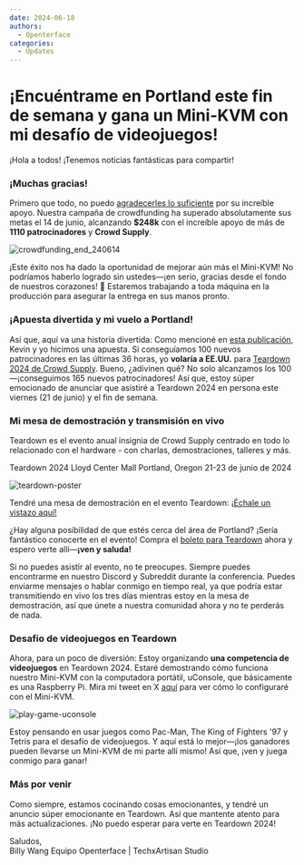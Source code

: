 ```yaml
---
date: 2024-06-18
authors:
  - Openterface
categories:
  - Updates
---
```


# ¡Encuéntrame en Portland este fin de semana y gana un Mini-KVM con mi desafío de videojuegos!

¡Hola a todos! ¡Tenemos noticias fantásticas para compartir!

### ¡Muchas gracias!
Primero que todo, no puedo [agradecerles lo suficiente](https://x.com/TechxArtisan/status/1801850068263178300) por su increíble apoyo. Nuestra campaña de crowdfunding ha superado absolutamente sus metas el 14 de junio, alcanzando **$248k** con el increíble apoyo de más de **1110 patrocinadores** y **Crowd Supply**.

![crowdfunding_end_240614](https://www.crowdsupply.com/img/b812/9768a2ad-1b78-45dd-966c-942c170fb812/crowdfunding-end-240614_jpg_md-xl.jpg)

¡Este éxito nos ha dado la oportunidad de mejorar aún más el Mini-KVM! No podríamos haberlo logrado sin ustedes—¡en serio, gracias desde el fondo de nuestros corazones! 🧡 Estaremos trabajando a toda máquina en la producción para asegurar la entrega en sus manos pronto.

### ¡Apuesta divertida y mi vuelo a Portland!
Así que, aquí va una historia divertida: Como mencioné en [esta publicación](https://www.crowdsupply.com/techxartisan/openterface-mini-kvm/updates/last-hours-to-back-and-mini-kvms-at-tech-frontlines), Kevin y yo hicimos una apuesta. Si conseguíamos 100 nuevos patrocinadores en las últimas 36 horas, yo **volaría a EE.UU.** para [Teardown 2024 de Crowd Supply](https://www.crowdsupply.com/teardown/portland-2024). Bueno, ¿adivinen qué? No solo alcanzamos los 100—¡conseguimos 165 nuevos patrocinadores! Así que, estoy súper emocionado de anunciar que asistiré a Teardown 2024 en persona este viernes (21 de junio) y el fin de semana.

### Mi mesa de demostración y transmisión en vivo
Teardown es el evento anual insignia de Crowd Supply centrado en todo lo relacionado con el hardware - con charlas, demostraciones, talleres y más.

Teardown 2024 Lloyd Center Mall Portland, Oregon 21-23 de junio de 2024

![teardown-poster](https://www.crowdsupply.com/img/25ea/1d486985-1024-45ca-8b7d-0bdc388e25ea/twitter-1600-1900-td2024-wires_jpg_md-xl.jpg)

Tendré una mesa de demostración en el evento Teardown: [¡Échale un vistazo aquí!](https://www.crowdsupply.com/teardown/portland-2024/demo/openterface-mini-kvm-turn-your-laptop-as-a-kvm-console)

¿Hay alguna posibilidad de que estés cerca del área de Portland? ¡Sería fantástico conocerte en el evento! Compra el [boleto para Teardown](https://www.crowdsupply.com/teardown/portland-2024) ahora y espero verte allí—**¡ven y saluda!**

Si no puedes asistir al evento, no te preocupes. Siempre puedes encontrarme en nuestro Discord y Subreddit durante la conferencia. Puedes enviarme mensajes o hablar conmigo en tiempo real, ya que podría estar transmitiendo en vivo los tres días mientras estoy en la mesa de demostración, así que únete a nuestra comunidad ahora y no te perderás de nada.

### Desafío de videojuegos en Teardown
Ahora, para un poco de diversión: Estoy organizando **una competencia de videojuegos** en Teardown 2024. Estaré demostrando cómo funciona nuestro Mini-KVM con la computadora portátil, uConsole, que básicamente es una Raspberry Pi. Mira mi tweet en X [aquí](https://x.com/TechxArtisan/status/1802675690015424962) para ver cómo lo configuraré con el Mini-KVM.

![play-game-uconsole](https://www.crowdsupply.com/img/c4d2/d5fe66f3-4f3e-4398-bd11-494ae317c4d2/play-game-uconsole_png_md-xl.jpg)

Estoy pensando en usar juegos como Pac-Man, The King of Fighters '97 y Tetris para el desafío de videojuegos. Y aquí está lo mejor—¡los ganadores pueden llevarse un Mini-KVM de mi parte allí mismo! Así que, ¡ven y juega conmigo para ganar!

### Más por venir
Como siempre, estamos cocinando cosas emocionantes, y tendré un anuncio súper emocionante en Teardown. Así que mantente atento para más actualizaciones. ¡No puedo esperar para verte en Teardown 2024!

Saludos,  
Billy Wang
Equipo Openterface | TechxArtisan Studio